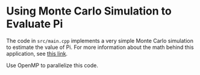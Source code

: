 # Using Monte Carlo Simulation to Evaluate Pi

The code in `src/main.cpp` implements a very simple Monte Carlo simulation to estimate the value of Pi.
For more information about the math behind this application, see [this link](https://www.geeksforgeeks.org/estimating-value-pi-using-monte-carlo/).

Use OpenMP to parallelize this code.
